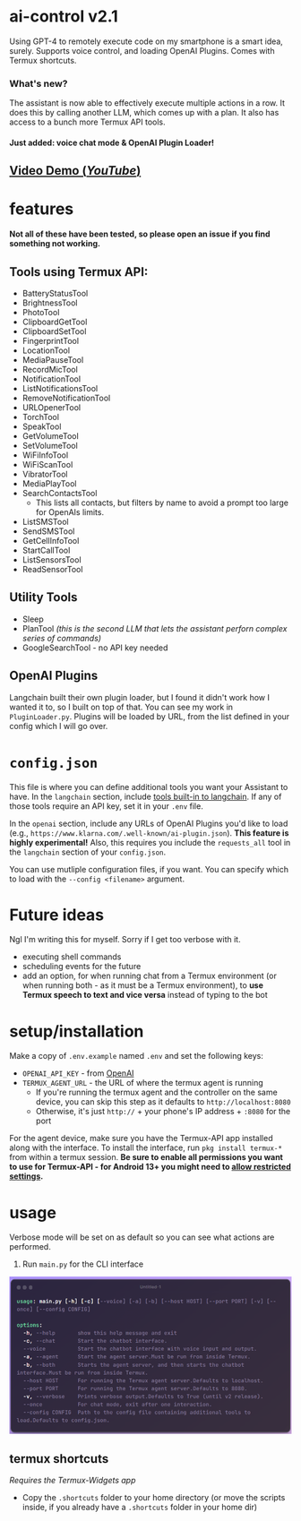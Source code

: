 # ai-control v2.1
Using GPT-4 to remotely execute code on my smartphone is a smart idea, surely. Supports voice control, and loading OpenAI Plugins. Comes with Termux shortcuts.

### What's new?

The assistant is now able to effectively execute multiple actions in a row. It does this by calling another LLM, which comes up with a plan. It also has access to a bunch more Termux API tools.

#### Just added: voice chat mode & OpenAI Plugin Loader!

## [Video Demo (*YouTube*)](https://www.youtube.com/watch?v=nWdNP0BInNo)

# features
 **Not all of these have been tested, so please open an issue if you find something not working.**

## Tools using Termux API:

* BatteryStatusTool
* BrightnessTool
* PhotoTool
* ClipboardGetTool
* ClipboardSetTool
* FingerprintTool
* LocationTool
* MediaPauseTool
* RecordMicTool
* NotificationTool
* ListNotificationsTool
* RemoveNotificationTool
* URLOpenerTool
* TorchTool
* SpeakTool
* GetVolumeTool
* SetVolumeTool
* WiFiInfoTool
* WiFiScanTool
* VibratorTool
* MediaPlayTool
* SearchContactsTool
    * This lists all contacts, but filters by name to avoid a prompt too large for OpenAIs limits.
* ListSMSTool
* SendSMSTool
* GetCellInfoTool
* StartCallTool
* ListSensorsTool
* ReadSensorTool

## Utility Tools

* Sleep
* PlanTool *(this is the second LLM that lets the assistant perforn complex series of commands)*
* GoogleSearchTool - no API key needed

## OpenAI Plugins

Langchain built their own plugin loader, but I found it didn't work how I wanted it to, so I built on top of that. You can see my work in `PluginLoader.py`. Plugins will be loaded by URL, from the list defined in your config which I will go over.

# `config.json`

This file is where you can define additional tools you want your Assistant to have. In the `langchain` section, include [tools built-in to langchain](https://python.langchain.com/en/latest/modules/agents/tools.html). If any of those tools require an API key, set it in your `.env` file. 

In the `openai` section, include any URLs of OpenAI Plugins you'd like to load (e.g., `https://www.klarna.com/.well-known/ai-plugin.json`). **This feature is highly experimental!** Also, this requires you include the `requests_all` tool in the `langchain` section of your `config.json`. 

You can use mutliple configuration files, if you want. You can specify which to load with the `--config <filename>` argument.

# Future ideas

Ngl I'm writing this for myself. Sorry if I get too verbose with it.

* executing shell commands
* scheduling events for the future
* add an option, for when running chat from a Termux environment (or when running both - as it must be a Termux environment), to **use Termux speech to text and vice versa** instead of typing to the bot

# setup/installation
Make a copy of `.env.example` named `.env` and set the following keys:

* `OPENAI_API_KEY` - from [OpenAI](https://platform.openai.com)
* `TERMUX_AGENT_URL` - the URL of where the termux agent is running
    * If you're running the termux agent and the controller on the same device, you can skip this step as it defaults to `http://localhost:8080`
    * Otherwise, it's just `http://` + your phone's IP address + `:8080` for the port

For the agent device, make sure you have the Termux-API app installed along with the interface. To install the interface, run `pkg install termux-*` from within a termux session. **Be sure to enable all permissions you want to use for Termux-API - for Android 13+ you might need to [allow restricted settings](https://support.google.com/android/answer/12623953?hl=en).**

# usage

Verbose mode will be set on as default so you can see what actions are performed.

1. Run `main.py` for the CLI interface

![Usage (old)](/media/cli_usage.png)

## termux shortcuts

*Requires the Termux-Widgets app*

* Copy the `.shortcuts` folder to your home directory (or move the scripts inside, if you already have a `.shortcuts` folder in your home dir)
